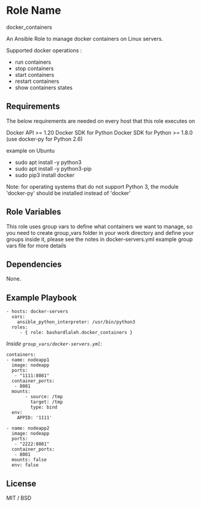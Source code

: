 Role Name
=========

docker_containers

An Ansible Role to manage docker containers on Linux servers. 

Supported docker operations : 

- run containers
- stop containers
- start containers
- restart containers
- show containers states

Requirements
------------

The below requirements are needed on every host that this role executes on

Docker API >= 1.20
Docker SDK for Python
Docker SDK for Python >= 1.8.0 (use docker-py for Python 2.6)

example on Ubuntu

- sudo apt install -y python3
- sudo apt install -y python3-pip
- sudo pip3 install docker

Note: for operating systems that do not support Python 3, the module 'docker-py' should be installed instead of 'docker'

Role Variables
--------------

This role uses group vars to define what containers we want to manage, so you need to create group_vars folder in your work directory and define your groups inside it, please see the notes in docker-servers.yml example group vars file for more details
 
Dependencies
------------

None.

Example Playbook
----------------

    - hosts: docker-servers
      vars:
        ansible_python_interpreter: /usr/bin/python3
      roles:
         - { role: bashardlaleh.docker_containers }

*Inside `group_vars/docker-servers.yml`*:

	containers:
	- name: nodeapp1
	  image: nodeapp
	  ports:
	   - "1111:8081"
	  container_ports:
	   - 8081
	  mounts: 
           - source: /tmp
             target: /tmp
             type: bind
	  env:
	    APPID: '1111'

	- name: nodeapp2
	  image: nodeapp
	  ports:
	   - "2222:8081"
	  container_ports:
	   - 8081
	  mounts: false
	  env: false

License
-------

MIT / BSD

